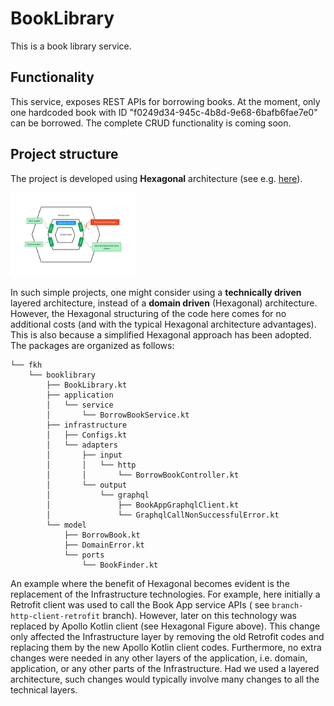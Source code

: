 # BookLibrary

This is a book library service.

## Functionality

This service, exposes REST APIs for borrowing books. At the moment, only one hardcoded book
with ID "f0249d34-945c-4b8d-9e68-6bafb6fae7e0" can be borrowed. The complete CRUD functionality is coming soon.

## Project structure

The project is developed using **Hexagonal** architecture (see
e.g. [here](https://en.wikipedia.org/wiki/Hexagonal_architecture_(software))).

<img src="docs/assets/Hexagonal-book-library.png" alt="Hexagonal Architecture" style="width:200px;"/>

In such simple projects, one might consider using a **technically driven** layered architecture, instead of a
**domain driven** (Hexagonal) architecture. However, the Hexagonal structuring of the code here comes for no additional
costs (and with the typical Hexagonal architecture advantages). This is also because a simplified Hexagonal approach has
been
adopted. The packages are organized as follows:

```
└── fkh
    └── booklibrary
        ├── BookLibrary.kt
        ├── application
        │   └── service
        │       └── BorrowBookService.kt
        ├── infrastructure
        │   ├── Configs.kt
        │   └── adapters
        │       ├── input
        │       │   └── http
        │       │       └── BorrowBookController.kt
        │       └── output
        │           └── graphql
        │               ├── BookAppGraphqlClient.kt
        │               └── GraphqlCallNonSuccessfulError.kt
        └── model
            ├── BorrowBook.kt
            ├── DomainError.kt
            └── ports
                └── BookFinder.kt

```

An example where the benefit of Hexagonal becomes evident is the replacement of the Infrastructure technologies.
For example, here initially a Retrofit client was used to call the Book App service APIs (
see ```branch-http-client-retrofit``` branch).
However, later on this technology was replaced by Apollo Kotlin client (see Hexagonal Figure above).
This change only affected the Infrastructure layer by removing the old Retrofit codes and replacing them by the new
Apollo Kotlin client codes. Furthermore, no extra changes were needed in any other layers of the application, i.e.
domain, application, or any
other parts of the Infrastructure. Had we used a layered architecture, such changes would typically
involve many changes to all the technical layers.